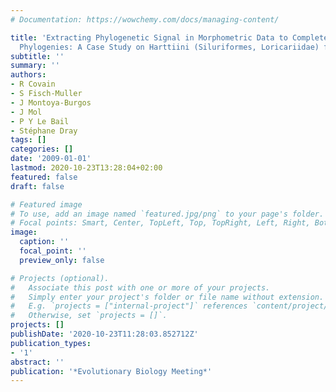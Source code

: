 ```yaml
---
# Documentation: https://wowchemy.com/docs/managing-content/

title: 'Extracting Phylogenetic Signal in Morphometric Data to Complete Molecular
  Phylogenies: A Case Study on Harttiini (Siluriformes, Loricariidae) from the Guianas'
subtitle: ''
summary: ''
authors:
- R Covain
- S Fisch-Muller
- J Montoya-Burgos
- J Mol
- P Y Le Bail
- Stéphane Dray
tags: []
categories: []
date: '2009-01-01'
lastmod: 2020-10-23T13:28:04+02:00
featured: false
draft: false

# Featured image
# To use, add an image named `featured.jpg/png` to your page's folder.
# Focal points: Smart, Center, TopLeft, Top, TopRight, Left, Right, BottomLeft, Bottom, BottomRight.
image:
  caption: ''
  focal_point: ''
  preview_only: false

# Projects (optional).
#   Associate this post with one or more of your projects.
#   Simply enter your project's folder or file name without extension.
#   E.g. `projects = ["internal-project"]` references `content/project/deep-learning/index.md`.
#   Otherwise, set `projects = []`.
projects: []
publishDate: '2020-10-23T11:28:03.852712Z'
publication_types:
- '1'
abstract: ''
publication: '*Evolutionary Biology Meeting*'
---
```

